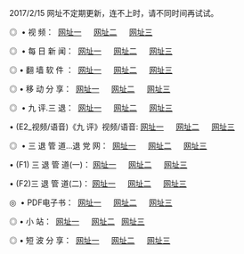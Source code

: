 2017/2/15 网址不定期更新，连不上时，请不同时间再试试。
<p>◎   • 视 频： 
<a href="http://tv2016.gq/tv/" target="_blank">网址一</a> 　 
<a href="http://tv2016.gq/9018.html" target="_blank">网址二</a> 　 
<a href="http://tv2016.gq/9449.html" target="_blank">网址三</a></p>
<p>◎ </span>  • 每 日 新 闻：  
<a href="http://tv2016.gq/day/" target="_blank">网址一</a> 　 
<a href="http://tv2016.gq/day/" target="_blank">网址二</a> 　 
<a href="http://tv2016.gq/day/" target="_blank">网址三</a></p>
<p>◎  • 翻 墙 软 件 ：  
<a href="http://tv2016.gq/ff/" target="_blank">网址一</a> 　 
<a href="http://tv2016.gq/ff/" target="_blank">网址二</a> 　 
<a href="http://tv2016.gq/ff/" target="_blank">网址三</a></p>
<p>◎  • 移 动 分 享：  
<a href="http://tv2016.gq/s/" target="_blank">网址一</a> 　 
<a href="http://tv2016.gq/s/" target="_blank">网址二</a> 　 
<a href="http://tv2016.gq/s/" target="_blank">网址三</a></p>
<p>◎   • 九 评.三 退：  
<a href="http://tv2016.gq/tt/" target="_blank">网址一</a> 　 
<a href="http://tv2016.gq/v2/" target="_blank">网址二</a> 　 
<a href="http://tv2016.gq/t/" target="_blank">网址三</a> 　</p>
<p>  • (E2_视频/语音)《九 评》视频/语音: 
<a href="http://tv2016.gq/7738.html" target="_blank">网址一</a> 　 
<a href="http://tv2016.gq/7614.html" target="_blank">网址二</a> 　 
<a href="http://tv2016.gq/7633.html" target="_blank">网址三</a></p>
<p>◎   • 三 退 管 道...退 党 网：  
<a href="http://tv2016.gq/go/8/" target="_blank">网址一</a> 　 
<a href="http://tv2016.gq/go/8/" target="_blank">网址二</a> 　 
<a href="http://tv2016.gq/go/8/" target="_blank">网址三</a></p>
<p>  • (F1) 三 退 管 道(一)： 
<a href="http://tv2016.gq/dd/" target="_blank">网址一</a> 　 
<a href="http://tv2016.gq/dd/" target="_blank">网址二</a> 　 
<a href="http://tv2016.gq/dd/" target="_blank">网址三</a></p>
<p>  • (F2)三 退 管 道(二)： 
<a href="http://tv2016.gq/d/" target="_blank">网址一</a> 　 
<a href="http://tv2016.gq/d/" target="_blank">网址二</a> 　 
<a href="http://tv2016.gq/d/" target="_blank">网址三</a></p>
<p>◎   • PDF电子书：  
<a href="http://tv2016.gq/p/" target="_blank">网址一</a> 　 
<a href="http://tv2016.gq/p/" target="_blank">网址二</a> 　 
<a href="http://tv2016.gq/p/" target="_blank">网址三</a></p>
<p>◎  •   小 站：  
<a href="http://tv2016.gq/" target="_blank">网址一</a> 　 
<a href="http://tv2016.gq/" target="_blank">网址二</a>   
<a href="http://tv2016.gq/" target="_blank">网址三</a></p>
<p>◎  •  短 波 分 享：  
<a href="http://tv2016.gq/h/" target="_blank">网址一</a> 　 
<a href="http://tv2016.gq/h/" target="_blank">网址二</a> 　 
<a href="http://tv2016.gq/h/" target="_blank">网址三</a></p>
